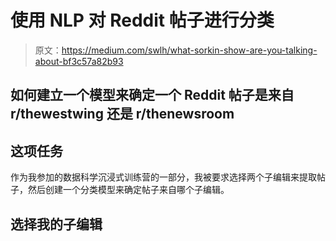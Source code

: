 # 使用 NLP 对 Reddit 帖子进行分类

> 原文：<https://medium.com/swlh/what-sorkin-show-are-you-talking-about-bf3c57a82b93>

## 如何建立一个模型来确定一个 Reddit 帖子是来自 r/thewestwing 还是 r/thenewsroom

## 这项任务

作为我参加的数据科学沉浸式训练营的一部分，我被要求选择两个子编辑来提取帖子，然后创建一个分类模型来确定帖子来自哪个子编辑。

## 选择我的子编辑